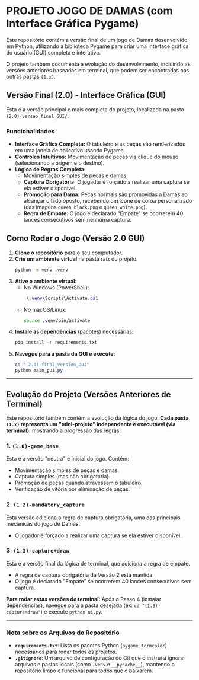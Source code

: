 # PROJETO JOGO DE DAMAS (com Interface Gráfica Pygame)

Este repositório contém a versão final de um jogo de Damas desenvolvido em Python, utilizando a biblioteca Pygame para criar uma interface gráfica do usuário (GUI) completa e interativa.

O projeto também documenta a evolução do desenvolvimento, incluindo as versões anteriores baseadas em terminal, que podem ser encontradas nas outras pastas `(1.x)`.

## Versão Final (2.0) - Interface Gráfica (GUI)

Esta é a versão principal e mais completa do projeto, localizada na pasta `(2.0)-versao_final_GUI/`.

### Funcionalidades
* **Interface Gráfica Completa:** O tabuleiro e as peças são renderizados em uma janela de aplicativo usando Pygame.
* **Controles Intuitivos:** Movimentação de peças via clique do mouse (selecionando a origem e o destino).
* **Lógica de Regras Completa:**
    * Movimentação simples de peças e damas.
    * **Captura Obrigatória:** O jogador é forçado a realizar uma captura se ela estiver disponível.
    * **Promoção para Dama:** Peças normais são promovidas a Damas ao alcançar o lado oposto, recebendo um ícone de coroa personalizado (das imagens `queen_black.png` e `queen_white.png`).
    * **Regra de Empate:** O jogo é declarado "Empate" se ocorrerem 40 lances consecutivos sem nenhuma captura.

## Como Rodar o Jogo (Versão 2.0 GUI)

1.  **Clone o repositório** para o seu computador.
2.  **Crie um ambiente virtual** na pasta raiz do projeto:
    ```bash
    python -m venv .venv
    ```
3.  **Ative o ambiente virtual**:
    * No Windows (PowerShell):
        ```powershell
        .\.venv\Scripts\Activate.ps1
        ```
    * No macOS/Linux:
        ```bash
        source .venv/bin/activate
        ```
4.  **Instale as dependências** (pacotes) necessárias:
    ```bash
    pip install -r requirements.txt
    ```
5.  **Navegue para a pasta da GUI e execute:**
    ```powershell
    cd "(2.0)-final_version_GUI"
    python main_gui.py
    ```

---
## Evolução do Projeto (Versões Anteriores de Terminal)

Este repositório também contém a evolução da lógica do jogo. **Cada pasta `(1.x)` representa um "mini-projeto" independente e executável (via terminal)**, mostrando a progressão das regras:

### 1. `(1.0)-game_base`
Esta é a versão "neutra" e inicial do jogo. Contém:
* Movimentação simples de peças e damas.
* Captura simples (mas não obrigatória).
* Promoção de peças quando atravessam o tabuleiro.
* Verificação de vitória por eliminação de peças.

### 2. `(1.2)-mandatory_capture`
Esta versão adiciona a regra de captura obrigatória, uma das principais mecânicas do jogo de Damas.
* O jogador é forçado a realizar uma captura se ela estiver disponível.

### 3. `(1.3)-capture+draw`
Esta é a versão final da lógica de terminal, que adiciona a regra de empate.
* A regra de captura obrigatória da Versão 2 está mantida.
* O jogo é declarado "Empate" se ocorrerem 40 lances consecutivos sem captura.

**Para rodar estas versões de terminal:** Após o Passo 4 (instalar dependências), navegue para a pasta desejada (ex: `cd "(1.3)-capture+draw"`) e execute `python ui.py`.

---
### Nota sobre os Arquivos do Repositório

* **`requirements.txt`**: Lista os pacotes Python (`pygame`, `termcolor`) necessários para rodar todos os projetos.
* **`.gitignore`**: Um arquivo de configuração do Git que o instrui a ignorar arquivos e pastas locais (como `.venv` e `__pycache__`), mantendo o repositório limpo e funcional para todos que o baixarem.